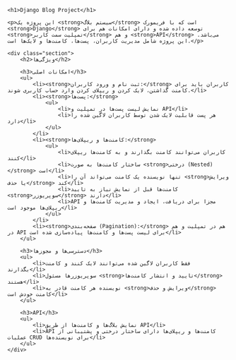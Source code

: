
    <h1>Django Blog Project</h1>

    <p>این پروژه یک <strong>سیستم بلاگ</strong> است که با فریمورک <strong>Django</strong> توسعه داده شده و دارای امکانات هم برای <strong>تمپلیت سمت کاربر</strong> و هم <strong>API</strong> می‌باشد. این پروژه شامل مدیریت کاربران، پست‌ها، کامنت‌ها و لایک‌ها است.</p>

    <div class="section">
        <h2>ویژگی‌ها</h2>

        <h3>امکانات اصلی</h3>
        <ul>
            <li><strong>ثبت نام و ورود کاربران:</strong> کاربران باید برای کامنت گذاشتن، لایک کردن و ریپلای کردن وارد حساب کاربری شوند.</li>
            <li><strong>پست‌ها:</strong>
                <ul>
                    <li>نمایش لیست پست‌ها در تمپلیت و API</li>
                    <li>هر پست قابلیت لایک شدن توسط کاربران لاگین شده را دارد</li>
                </ul>
            </li>
            <li><strong>کامنت‌ها و ریپلای‌ها:</strong>
                <ul>
                    <li>کاربران می‌توانند کامنت بگذارند و به کامنت‌ها ریپلای کنند</li>
                    <li>ساختار کامنت‌ها به صورت <strong>درختی (Nested)</strong> است</li>
                    <li>تنها نویسنده یک کامنت می‌تواند آن را <strong>ویرایش یا حذف</strong> کند</li>
                    <li>کامنت‌ها قبل از نمایش نیاز به تایید <strong>سوپریوزر</strong> دارند</li>
                    <li>API مجزا برای دریافت، ایجاد و مدیریت کامنت‌ها و ریپلای‌ها موجود است</li>
                </ul>
            </li>
            <li><strong>صفحه‌بندی (Pagination):</strong> هم در تمپلیت و هم در API برای لیست پست‌ها و کامنت‌ها پیاده‌سازی شده است</li>
        </ul>

        <h3>دسترسی‌ها و مجوزها</h3>
        <ul>
            <li>فقط کاربران لاگین شده می‌توانند لایک کنند و کامنت بگذارند</li>
            <li>سوپریوزرها مسئول <strong>تایید و انتشار کامنت‌ها</strong> هستند</li>
            <li>نویسنده هر کامنت قادر به <strong>ویرایش و حذف</strong> کامنت خودش است</li>
        </ul>

        <h3>API</h3>
        <ul>
            <li>نمایش بلاگ‌ها و کامنت‌ها از طریق API</li>
            <li>API کامنت‌ها و ریپلای‌ها دارای ساختار درختی و پشتیبانی از عملیات CRUD برای نویسنده‌ها</li>
        </ul>
    </div>

 

</body>
</html>
